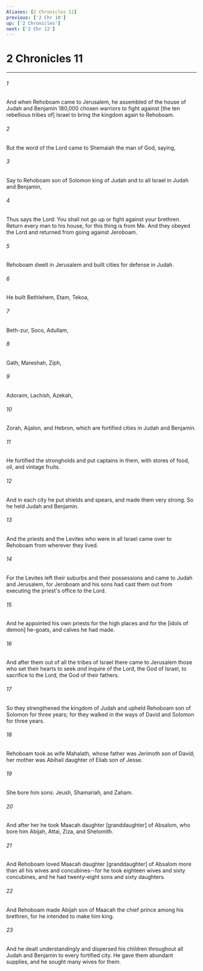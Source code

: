 ```yaml
---
Aliases: [2 Chronicles 11]
previous: ['2 Chr 10']
up: ['2 Chronicles']
next: ['2 Chr 12']
---
```

# 2 Chronicles 11

***














###### 1 






And when Rehoboam came to Jerusalem, he assembled of the house of Judah and Benjamin 180,000 chosen warriors to fight against [the ten rebellious tribes of] Israel to bring the kingdom again to Rehoboam. 













###### 2 






But the word of the Lord came to Shemaiah the man of God, saying, 













###### 3 






Say to Rehoboam son of Solomon king of Judah and to all Israel in Judah and Benjamin, 













###### 4 






Thus says the Lord: You shall not go up or fight against your brethren. Return every man to his house, for this thing is from Me. And they obeyed the Lord and returned from going against Jeroboam. 













###### 5 






Rehoboam dwelt in Jerusalem and built cities for defense in Judah. 













###### 6 






He built Bethlehem, Etam, Tekoa, 













###### 7 






Beth-zur, Soco, Adullam, 













###### 8 






Gath, Mareshah, Ziph, 













###### 9 






Adoraim, Lachish, Azekah, 













###### 10 






Zorah, Aijalon, and Hebron, which are fortified cities in Judah and Benjamin. 













###### 11 






He fortified the strongholds and put captains in them, with stores of food, oil, and vintage fruits. 













###### 12 






And in each city he put shields and spears, and made them very strong. So he held Judah and Benjamin. 













###### 13 






And the priests and the Levites who were in all Israel came over to Rehoboam from wherever they lived. 













###### 14 






For the Levites left their suburbs and their possessions and came to Judah and Jerusalem, for Jeroboam and his sons had cast them out from executing the priest's office to the Lord. 













###### 15 






And he appointed his own priests for the high places and for the [idols of demon] he-goats, and calves he had made. 













###### 16 






And after them out of all the tribes of Israel there came to Jerusalem those who set their hearts to seek _and_ inquire of the Lord, the God of Israel, to sacrifice to the Lord, the God of their fathers. 













###### 17 






So they strengthened the kingdom of Judah and upheld Rehoboam son of Solomon for three years; for they walked in the ways of David and Solomon for three years. 













###### 18 






Rehoboam took as wife Mahalath, whose father was Jerimoth son of David; her mother was Abihail daughter of Eliab son of Jesse. 













###### 19 






She bore him sons: Jeush, Shamariah, and Zaham. 













###### 20 






And after her he took Maacah daughter [granddaughter] of Absalom, who bore him Abijah, Attai, Ziza, and Shelomith. 













###### 21 






And Rehoboam loved Maacah daughter [granddaughter] of Absalom more than all his wives and concubines--for he took eighteen wives and sixty concubines, and he had twenty-eight sons and sixty daughters. 













###### 22 






And Rehoboam made Abijah son of Maacah the chief prince among his brethren, for he intended to make him king. 













###### 23 






And he dealt understandingly and dispersed his children throughout all Judah and Benjamin to every fortified city. He gave them abundant supplies, and he sought many wives for them.
